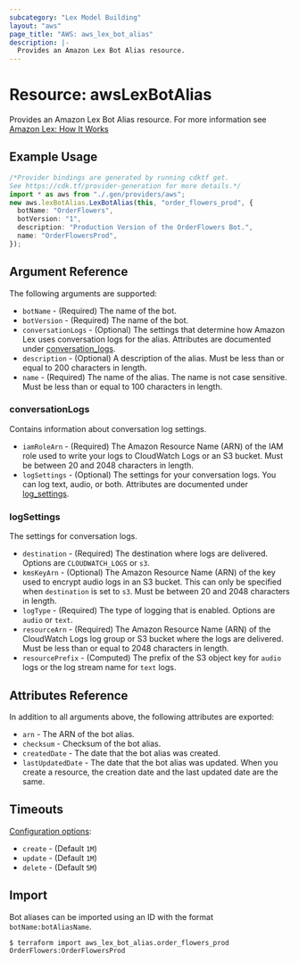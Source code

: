 ```yaml
---
subcategory: "Lex Model Building"
layout: "aws"
page_title: "AWS: aws_lex_bot_alias"
description: |-
  Provides an Amazon Lex Bot Alias resource.
---
```


# Resource: awsLexBotAlias

Provides an Amazon Lex Bot Alias resource. For more information see
[Amazon Lex: How It Works](https://docs.aws.amazon.com/lex/latest/dg/how-it-works.html)

## Example Usage

```typescript
/*Provider bindings are generated by running cdktf get.
See https://cdk.tf/provider-generation for more details.*/
import * as aws from "./.gen/providers/aws";
new aws.lexBotAlias.LexBotAlias(this, "order_flowers_prod", {
  botName: "OrderFlowers",
  botVersion: "1",
  description: "Production Version of the OrderFlowers Bot.",
  name: "OrderFlowersProd",
});

```

## Argument Reference

The following arguments are supported:

* `botName` - (Required) The name of the bot.
* `botVersion` - (Required) The name of the bot.
* `conversationLogs` - (Optional) The settings that determine how Amazon Lex uses conversation logs for the alias. Attributes are documented under [conversation\_logs](#conversation_logs).
* `description` - (Optional) A description of the alias. Must be less than or equal to 200 characters in length.
* `name` - (Required) The name of the alias. The name is not case sensitive. Must be less than or equal to 100 characters in length.

### conversationLogs

Contains information about conversation log settings.

* `iamRoleArn` - (Required) The Amazon Resource Name (ARN) of the IAM role used to write your logs to CloudWatch Logs or an S3 bucket. Must be between 20 and 2048 characters in length.
* `logSettings` - (Optional) The settings for your conversation logs. You can log text, audio, or both. Attributes are documented under [log\_settings](#log_settings).

### logSettings

The settings for conversation logs.

* `destination` - (Required) The destination where logs are delivered. Options are `CLOUDWATCH_LOGS` or `s3`.
* `kmsKeyArn` - (Optional) The Amazon Resource Name (ARN) of the key used to encrypt audio logs in an S3 bucket. This can only be specified when `destination` is set to `s3`. Must be between 20 and 2048 characters in length.
* `logType` - (Required) The type of logging that is enabled. Options are `audio` or `text`.
* `resourceArn` - (Required) The Amazon Resource Name (ARN) of the CloudWatch Logs log group or S3 bucket where the logs are delivered. Must be less than or equal to 2048 characters in length.
* `resourcePrefix` - (Computed) The prefix of the S3 object key for `audio` logs or the log stream name for `text` logs.

## Attributes Reference

In addition to all arguments above, the following attributes are exported:

* `arn` - The ARN of the bot alias.
* `checksum` - Checksum of the bot alias.
* `createdDate` - The date that the bot alias was created.
* `lastUpdatedDate` - The date that the bot alias was updated. When you create a resource, the creation date and the last updated date are the same.

## Timeouts

[Configuration options](https://developer.hashicorp.com/terraform/language/resources/syntax#operation-timeouts):

* `create` - (Default `1M`)
* `update` - (Default `1M`)
* `delete` - (Default `5M`)

## Import

Bot aliases can be imported using an ID with the format `botName:botAliasName`.

```console
$ terraform import aws_lex_bot_alias.order_flowers_prod OrderFlowers:OrderFlowersProd
```

